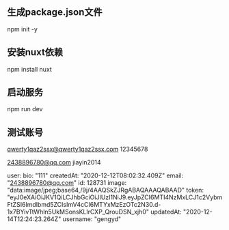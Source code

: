 ##  生成package.json文件
npm init -y
## 安装nuxt依赖
npm install nuxt
##  启动服务
npm run dev
##  测试账号
qwerty1qaz2ssx@qwerty1qaz2ssx.com 12345678

2438896780@qq.com   jiayin2014

user:
bio: "111"
createdAt: "2020-12-12T08:02:32.409Z"
email: "2438896780@qq.com"
id: 128731
image: "data:image/jpeg;base64,/9j/4AAQSkZJRgABAQAAAQABAAD"
token: "eyJ0eXAiOiJKV1QiLCJhbGciOiJIUzI1NiJ9.eyJpZCI6MTI4NzMxLCJ1c2VybmFtZSI6Imdlbmd5ZCIsImV4cCI6MTYxMzEzOTc2N30.d-1x7BYivTtWhln5UkMSonsKLlrCXP_QrouDSN_xjh0"
updatedAt: "2020-12-14T12:24:23.264Z"
username: "gengyd"